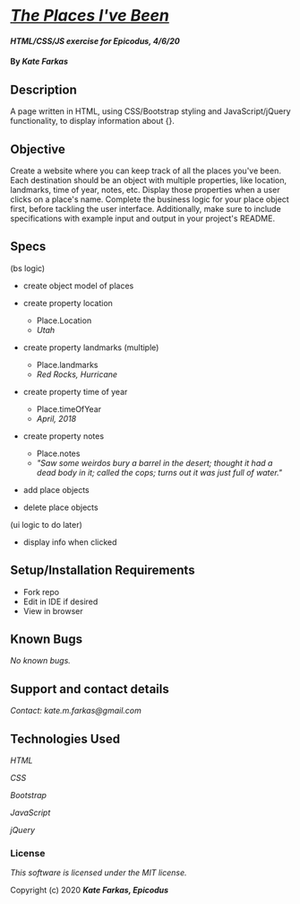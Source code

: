 # [_The Places I've Been_]()

#### _HTML/CSS/JS exercise for Epicodus, 4/6/20_

#### By _**Kate Farkas**_

## Description

A page written in HTML, using CSS/Bootstrap styling and JavaScript/jQuery functionality, to display information about {}.

## Objective
Create a website where you can keep track of all the places you've been. Each destination should be an object with multiple properties, like location, landmarks, time of year, notes, etc. Display those properties when a user clicks on a place's name. Complete the business logic for your place object first, before tackling the user interface. Additionally, make sure to include specifications with example input and output in your project's README.

## Specs
(bs logic)
* create object model of places
* create property location
  * Place.Location
  * _Utah_
* create property landmarks (multiple)
  * Place.landmarks
  * _Red Rocks, Hurricane_
* create property time of year
  * Place.timeOfYear
  * _April, 2018_
* create property notes
  * Place.notes
  * _"Saw some weirdos bury a barrel in the desert; thought it had a dead body in it; called the cops; turns out it was just full of water."_

* add place objects

* delete place objects

(ui logic to do later)
* display info when clicked 

## Setup/Installation Requirements

* Fork repo
* Edit in IDE if desired
* View in browser

## Known Bugs

_No known bugs._

## Support and contact details

_Contact: kate.m.farkas@gmail.com_

## Technologies Used

_HTML_

_CSS_

_Bootstrap_

_JavaScript_

_jQuery_

### License

*This software is licensed under the MIT license.*

Copyright (c) 2020 **_Kate Farkas, Epicodus_**


